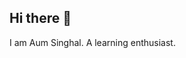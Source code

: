 ## Hi there 👋

I am Aum Singhal. A learning enthusiast.

<!--- - 👋 Hi, I’m @singhalaum9615
- 👀 I’m interested in ...
- 🌱 I’m currently learning ...
- 💞️ I’m looking to collaborate on ...
- 📫 How to reach me ...
--->
<!---
singhalaum9615/singhalaum9615 is a ✨ special ✨ repository because its `README.md` (this file) appears on your GitHub profile.
You can click the Preview link to take a look at your changes.
--->
